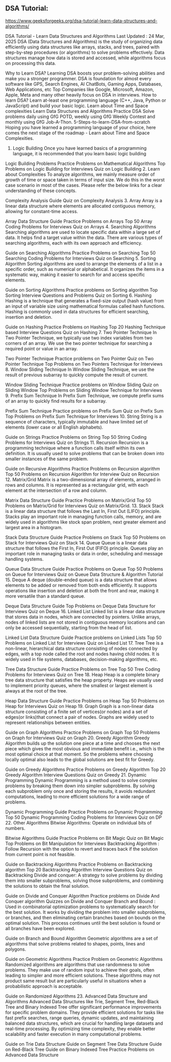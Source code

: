 ## DSA Tutorial: 

https://www.geeksforgeeks.org/dsa-tutorial-learn-data-structures-and-algorithms/

DSA Tutorial - Learn Data Structures and Algorithms
Last Updated : 24 Mar, 2025
DSA (Data Structures and Algorithms) is the study of organizing data efficiently using data structures like arrays, stacks, and trees, paired with step-by-step procedures (or algorithms) to solve problems effectively. Data structures manage how data is stored and accessed, while algorithms focus on processing this data.

Why to Learn DSA?
Learning DSA boosts your problem-solving abilities and make you a stronger programmer.
DSA is foundation for almost every software like GPS, Search Engines, AI ChatBots, Gaming Apps, Databases, Web Applications, etc
Top Companies like Google, Microsoft, Amazon, Apple, Meta and many other heavily focus on DSA in interviews.
How to learn DSA?
Learn at-least one programming language (C++, Java, Python or JavaScript) and build your basic logic.
Learn about Time and Space complexities
Learn Data Structures and Algorithms
Practice DSA
Solve problems daily using GfG POTD, weekly using GfG Weekly Contest and monthly using GfG Job-A-Thon.
5-Steps-to-learn-DSA-from-scratch
Hoping you have learned a programming language of your choice, here comes the next stage of the roadmap - Learn about Time and Space Complexities.

1. Logic Building
Once you have learned basics of a programming language, it is recommended that you learn basic logic building

Logic Building Problems
Practice Problems on Mathematical Algorithms
Top Problems on Logic Building for Interviews
Quiz on Logic Building
2. Learn about Complexities
To analyze algorithms, we mainly measure order of growth of time or space taken in terms of input size. We do this in the worst case scenario in most of the cases. Please refer the below links for a clear understanding of these concepts.

Complexity Analysis Guide
Quiz on Complexity Analysis
3. Array
Array is a linear data structure where elements are allocated contiguous memory, allowing for constant-time access.


Array Data Structure Guide
Practice Problems on Arrays
Top 50 Array Coding Problems for Interviews
Quiz on Arrays
4. Searching Algorithms
Searching algorithms are used to locate specific data within a large set of data. It helps find a target value within the data. There are various types of searching algorithms, each with its own approach and efficiency.

Guide on Searching Algorithms
Practice Problems on Searching
Top 50 Searching Coding Problems for Interviews
Quiz on Searching
5. Sorting Algorithm
Sorting algorithms are used to arrange the elements of a list in a specific order, such as numerical or alphabetical. It organizes the items in a systematic way, making it easier to search for and access specific elements.

Guide on Sorting Algorithms
Practice problems on Sorting algorithm
Top Sorting Interview Questions and Problems
Quiz on Sorting
6. Hashing
Hashing is a technique that generates a fixed-size output (hash value) from an input of variable size using mathematical formulas called hash functions. Hashing is commonly used in data structures for efficient searching, insertion and deletion.

Guide on Hashing
Practice Problems on Hashing
Top 20 Hashing Technique based Interview Questions
Quiz on Hashing
7. Two Pointer Technique
In Two Pointer Technique, we typically use two index variables from two corners of an array. We use the two pointer technique for searching a required point or value in an array.

Two Pointer Technique
Practice problems on Two Pointer
Quiz on Two Pointer Technique
Top Problems on Two Pointers Technique for Interviews
8. Window Sliding Technique
In Window Sliding Technique, we use the result of previous subarray to quickly compute the result of current.

Window Sliding Technique
Practice problems on Window Sliding
Quiz on Sliding Window
Top Problems on Sliding Window Technique for Interviews
9. Prefix Sum Technique
In Prefix Sum Technique, we compute prefix sums of an array to quickly find results for a subarray.

Prefix Sum Technique
Practice problems on Prefix Sum
Quiz on Prefix Sum
Top Problems on Prefix Sum Technique for Interviews
10. String
String is a sequence of characters, typically immutable and have limited set of elements (lower case or all English alphabets).

Guide on Strings
Practice Problems on String
Top 50 String Coding Problems for Interviews
Quiz on Strings
11. Recursion
Recursion is a programming technique where a function calls itself within its own definition. It is usually used to solve problems that can be broken down into smaller instances of the same problem.

Guide on Recursive Algorithms
Practice Problems on Recursion algorithm
Top 50 Problems on Recursion Algorithm for Interview
Quiz on Recursion
12. Matrix/Grid
Matrix is a two-dimensional array of elements, arranged in rows and columns. It is represented as a rectangular grid, with each element at the intersection of a row and column.

Matrix Data Structure Guide
Practice Problems on Matrix/Grid
Top 50 Problems on Matrix/Grid for Interviews
Quiz on Matrix/Grid.
13. Stack
Stack is a linear data structure that follows the Last In, First Out (LIFO) principle. Stacks play an important role in managing function calls, memory, and are widely used in algorithms like stock span problem, next greater element and largest area in a histogram.

Stack Data Structure Guide
Practice Problems on Stack
Top 50 Problems on Stack for Interviews
Quiz on Stack
14. Queue
Queue is a linear data structure that follows the First In, First Out (FIFO) principle. Queues play an important role in managing tasks or data in order, scheduling and message handling systems.

Queue Data Structure Guide
Practice Problems on Queue
Top 50 Problems on Queue for Interviews
Quiz on Queue
Data Structure & Algorithm Tutorial
15. Deque
A deque (double-ended queue) is a data structure that allows elements to be added or removed from both ends efficiently. It supports operations like insertion and deletion at both the front and rear, making it more versatile than a standard queue.

Deque Data Structure Guide
Top Problems on Deque Data Structure for Interviews
Quiz on Deque
16. Linked List
Linked list is a linear data structure that stores data in nodes, which are connected by pointers. Unlike arrays, nodes of linked lists are not stored in contiguous memory locations and can only be accessed sequentially, starting from the head of list.

Linked List Data Structure Guide
Practice problems on Linked Lists
Top 50 Problems on Linked List for Interviews
Quiz on Linked List
17. Tree
Tree is a non-linear, hierarchical data structure consisting of nodes connected by edges, with a top node called the root and nodes having child nodes. It is widely used in file systems, databases, decision-making algorithms, etc.

Tree Data Structure Guide
Practice Problems on Tree
Top 50 Tree Coding Problems for Interviews
Quiz on Tree
18. Heap
Heap is a complete binary tree data structure that satisfies the heap property. Heaps are usually used to implement priority queues, where the smallest or largest element is always at the root of the tree.

Heap Data Structure Guide
Practice Problems on Heap
Top 50 Problems on Heap for Interviews
Quiz on Heap
19. Graph
Graph is a non-linear data structure consisting of a finite set of vertices(or nodes) and a set of edges(or links)that connect a pair of nodes. Graphs are widely used to represent relationships between entities.

Guide on Graph Algorithms
Practice Problems on Graph
Top 50 Problems on Graph for Interviews
Quiz on Graph
20. Greedy Algorithm
Greedy Algorithm builds up the solution one piece at a time and chooses the next piece which gives the most obvious and immediate benefit i.e., which is the most optimal choice at that moment. So the problems where choosing locally optimal also leads to the global solutions are best fit for Greedy.

Guide on Greedy Algorithms
Practice Problems on Greedy Algorithm
Top 20 Greedy Algorithm Interview Questions
Quiz on Greedy
21. Dynamic Programming
Dynamic Programming is a method used to solve complex problems by breaking them down into simpler subproblems. By solving each subproblem only once and storing the results, it avoids redundant computations, leading to more efficient solutions for a wide range of problems.

Dynamic Programming Guide
Practice Problems on Dynamic Programming
Top 50 Dynamic Programming Coding Problems for Interviews
Quiz on DP
22. Other Algorithms
Bitwise Algorithms: Operate on individual bits of numbers.

Bitwise Algorithms Guide
Practice Problems on Bit Magic
Quiz on Bit Magic
Top Problems on Bit Manipulation for Interviews
Backtracking Algorithm : Follow Recursion with the option to revert and traces back if the solution from current point is not feasible.

Guide on Backtracking Algorithms
Practice Problems on Backtracking algorithm
Top 20 Backtracking Algorithm Interview Questions
Quiz on Backtracking
Divide and conquer: A strategy to solve problems by dividing them into smaller subproblems, solving those subproblems, and combining the solutions to obtain the final solution.

Guide on Divide and Conquer Algorithm
Practice problems on Divide And Conquer algorithm
Quizzes on Divide and Conquer
Branch and Bound : Used in combinatorial optimization problems to systematically search for the best solution. It works by dividing the problem into smaller subproblems, or branches, and then eliminating certain branches based on bounds on the optimal solution. This process continues until the best solution is found or all branches have been explored.

Guide on Branch and Bound Algorithm
Geometric algorithms are a set of algorithms that solve problems related to shapes, points, lines and polygons.

Guide on Geometric Algorithms
Practice Problem on Geometric Algorithms
Randomized algorithms are algorithms that use randomness to solve problems. They make use of random input to achieve their goals, often leading to simpler and more efficient solutions. These algorithms may not product same result but are particularly useful in situations when a probabilistic approach is acceptable.

Guide on Randomized Algorithms
23. Advanced Data Structure and Algorithms
Advanced Data Structures like Trie, Segment Tree, Red-Black Tree and Binary Indexed Tree offer significant performance improvements for specific problem domains. They provide efficient solutions for tasks like fast prefix searches, range queries, dynamic updates, and maintaining balanced data structures, which are crucial for handling large datasets and real-time processing. By optimizing time complexity, they enable better scalability and faster execution in many computational problems.

Guide on Trie Data Structure
Guide on Segment Tree Data Structure
Guide on Red-Black Tree
Guide on Binary Indexed Tree
Practice Problems on Advanced Data Structure

